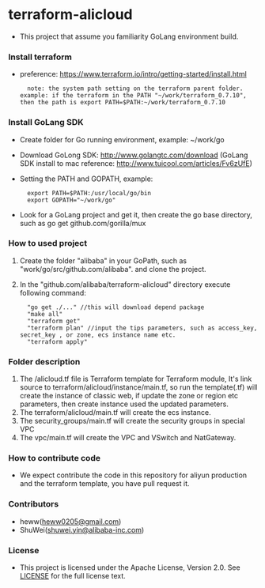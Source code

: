 # terraform-alicloud

* This project that assume you familiarity GoLang environment build.

### Install terraform
* preference: https://www.terraform.io/intro/getting-started/install.html
		
		note: the system path setting on the terraform parent folder. example: if the terraform in the PATH "~/work/terraform_0.7.10", then the path is export PATH=$PATH:~/work/terraform_0.7.10

### Install GoLang SDK
* Create folder for Go running environment, example: ~/work/go
* Download GoLong SDK: http://www.golangtc.com/download (GoLang SDK install to mac reference: http://www.tuicool.com/articles/Fv6zUfE)
* Setting the PATH and GOPATH, example: 
		
		export PATH=$PATH:/usr/local/go/bin
		export GOPATH="~/work/go"
* Look for a GoLang project and get it, then create the go base directory, such as go get github.com/gorilla/mux

### How to used project
1. Create the folder "alibaba" in your GoPath, such as "work/go/src/github.com/alibaba". and clone the project.
2. In the "github.com/alibaba/terraform-alicloud" directory execute following command:
		
		 "go get ./..." //this will download depend package
		 "make all"
		 "terraform get"
		 "terraform plan" //input the tips parameters, such as access_key, secret_key , or zone, ecs instance name etc.
		 "terraform apply"

### Folder description
1. The /alicloud.tf file is Terraform template for Terraform module, It's link source to terraform/alicloud/instance/main.tf, so run the template(.tf) will create the instance of classic web, if update the zone or region etc parameters, then create instance used the updated parameters.
2. The terraform/alicloud/main.tf will create the ecs instance.
3. The security_groups/main.tf will create the security groups in special VPC
4. The vpc/main.tf will create the VPC and VSwitch and NatGateway.

### How to contribute code
* We expect contribute the code in this repository for aliyun production and the terraform template, you have pull request it.

### Contributors
* heww(heww0205@gmail.com)
* ShuWei(shuwei.yin@alibaba-inc.com)

### License
* This project is licensed under the Apache License, Version 2.0. See [LICENSE](https://github.com/denverdino/aliyungo/blob/master/LICENSE.txt) for the full license text.